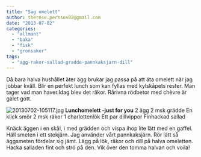 ```yaml
---
title: "Säg omelett"
author: therese.persson82@gmail.com
date: "2013-07-02"
categories: 
  - "allmant"
  - "baka"
  - "fisk"
  - "gronsaker"
tags: 
  - "agg-rakor-sallad-gradde-pannkaksjarn-dill"
---
```


Då bara halva hushållet äter ägg brukar jag passa på att äta omelett när jag jobbar kväll. Blir en perfekt lunch som kan fyllas med kylskåpets rester. Man tager vad man haver.Idag blev det räkor. Rårivna rödbetor med chèvre är galet gott.  
  
![20130702-105117.jpg](/static/img/20130702-105117.jpg) **Lunchomelett -just for you** 2 ägg 2 msk grädde En klick smör 2 msk räkor 1 charlottenlök Ett par dillvippor Finhackad sallad

Knäck äggen i en skål, i med grädden och vispa ihop lite lätt med en gaffel. Häll smeten i ett stekjärn. Jag använder vårt pannkaksjärn. Rör lätt så äggsmeten fördelar sig jämt. Lägg på lök, räkor och dill på halva omeletten. Hacka salladen fint och strö på den. Vik över den tomma halvan och voila!
